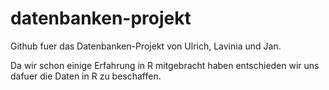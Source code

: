 # datenbanken-projekt

Github fuer das Datenbanken-Projekt von Ulrich, Lavinia und Jan.

Da wir schon einige Erfahrung in R mitgebracht haben entschieden wir uns dafuer die Daten in R zu beschaffen. 
